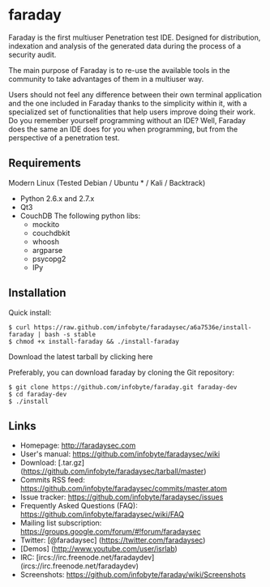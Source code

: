 faraday
==

Faraday is the first multiuser Penetration test IDE. Designed for distribution, indexation and analysis of the generated data during the process of a security audit.

The main purpose of Faraday is to re-use the available tools in the community to take advantages of them in a multiuser way.

Users should not feel any difference between their own terminal application and the one included in Faraday thanks to the simplicity within it, with a specialized set of functionalities that help users improve doing their work. Do you remember yourself programming without an IDE? Well, Faraday does the same an IDE does for you when programming, but from the perspective of a penetration test.

Requirements
----
Modern Linux (Tested Debian / Ubuntu  * / Kali / Backtrack)
* Python 2.6.x and 2.7.x
* Qt3
* CouchDB
The following python libs:
  * mockito 
  * couchdbkit 
  * whoosh 
  * argparse 
  * psycopg2
  * IPy

Installation
---
Quick install:

    $ curl https://raw.github.com/infobyte/faradaysec/a6a7536e/install-faraday | bash -s stable
    $ chmod +x install-faraday && ./install-faraday

Download the latest tarball by clicking here

Preferably, you can download faraday by cloning the Git repository:

    $ git clone https://github.com/infobyte/faraday.git faraday-dev
    $ cd faraday-dev
    $ ./install

Links
---

* Homepage: http://faradaysec.com
* User's manual: https://github.com/infobyte/faradaysec/wiki
* Download: [.tar.gz] (https://github.com/infobyte/faradaysec/tarball/master)
* Commits RSS feed: https://github.com/infobyte/faradaysec/commits/master.atom
* Issue tracker: https://github.com/infobyte/faradaysec/issues
* Frequently Asked Questions (FAQ): https://github.com/infobyte/faradaysec/wiki/FAQ
* Mailing list subscription: https://groups.google.com/forum/#!forum/faradaysec
* Twitter: [@faradaysec] (https://twitter.com/faradaysec)
* [Demos] (http://www.youtube.com/user/isrlab)
* IRC: [ircs://irc.freenode.net/faradaydev] (ircs://irc.freenode.net/faradaydev)
* Screenshots: https://github.com/infobyte/faraday/wiki/Screenshots

